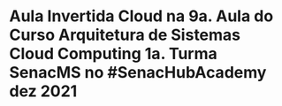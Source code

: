 # Aula Invertida Cloud na 9a. Aula do Curso Arquitetura de Sistemas Cloud Computing 1a. Turma SenacMS no #SenacHubAcademy dez 2021 

